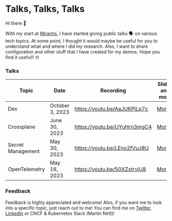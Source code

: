 # Talks, Talks, Talks

Hi there 👋

With my start at [Mirantis](https://www.mirantis.com/), I have started giving public talks 🗣️ on various tech topics. At some point, I thought it would maybe be useful for you to understand what and where  I did my research. Also, I want to share configuration and other stuff that I have created for my demos. Hope you find it useful!! 🤓

### Talks

| Topic | Date | Recording | Slides and more |
| ----------- | ----------- | ----------- | ----------- |
| Dex | October 3, 2023 | https://youtu.be/AaJUKPiLp7c | [More...](mirantis/labs/20231003_dex/) |
| Crossplane | June 30, 2023 | https://youtu.be/UYuHrn3mgC4 | [More...](mirantis/labs/20230627_crossplane/) |
| Secret Management | May 30, 2023 | https://youtu.be/LEno2fVuJ8U | [More...](mirantis/labs/20230530_secret-management/) |
| OpenTelemetry | May 16, 2023 | https://youtu.be/50XZxtrvjU8 | [More...](mirantis/labs/20230516_open-telemetry/) |

### Feedback

Feedback is highly appreciated and welcome! Also, if you want me to look into a specific topic, just reach out to me!
You can find me on [Twitter](https://twitter.com/martinnirtl), [LinkedIn](https://www.linkedin.com/in/martinnirtl/) or CNCF & Kubernetes Slack (Martin Nirtl)!